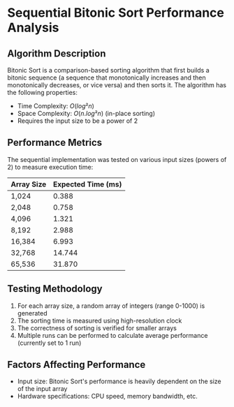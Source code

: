# Sequential Bitonic Sort Performance Analysis

## Algorithm Description

Bitonic Sort is a comparison-based sorting algorithm that first builds a bitonic sequence (a sequence that monotonically increases and then monotonically decreases, or vice versa) and then sorts it. The algorithm has the following properties:

- Time Complexity: $O(log² n)$
- Space Complexity: $O(n.log² n)$ (in-place sorting)
- Requires the input size to be a power of 2

## Performance Metrics

The sequential implementation was tested on various input sizes (powers of 2) to measure execution time:

| Array Size | Expected Time (ms) |
|------------|-------------------|
| 1,024      | 0.388               |
| 2,048      | 0.758               |
| 4,096      | 1.321               |
| 8,192      | 2.988               |
| 16,384     | 6.993               |
| 32,768     | 14.744               |
| 65,536     | 31.870               |

## Testing Methodology

1. For each array size, a random array of integers (range 0-1000) is generated
2. The sorting time is measured using high-resolution clock
3. The correctness of sorting is verified for smaller arrays
4. Multiple runs can be performed to calculate average performance (currently set to 1 run)


## Factors Affecting Performance

- Input size: Bitonic Sort's performance is heavily dependent on the size of the input array
- Hardware specifications: CPU speed, memory bandwidth, etc.
